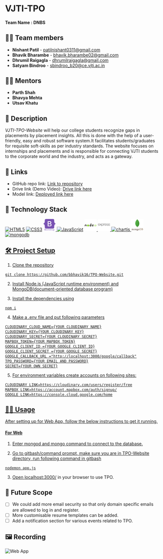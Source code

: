 # **VJTI-TPO**   


#### Team Name : **DNBS**

## 👩‍💻 Team members

- **Nishant Patil** - patilnishant0311@gmail.com
- **Bhavik Bharambe** - bhavik.bharambe02@gmail.com
- **Dhrumil Raigagla** - dhrumilraigagla@gmail.com
- **Satyam Bindroo** - sbindroo_b20@ce.vjti.ac.in

## 👨‍🏫 Mentors

- **Parth Shah**
- **Bhavya Mehta**
- **Utsav Khatu**

## 📝 Description
*VJTI-TPO-Website* will help our college students recognize gaps in placements by placement insights. All this is done with the help of a user-friendly, easy and robust software system.It facilitates students/graduates for requisite soft-skills as per industry standards.
The website focuses on internships and placements and is responsible for connecting VJTI students to the corporate world and the industry, and acts as a gateway.

## 🔗 Links

- GitHub repo link: [Link to repository](https://github.com/bbhavik16/TPO-Website)
- Drive link (Demo Video): [Drive link here](https://drive.google.com/drive/u/1/folders/1wn_DjAUL4LQaKjYjPfloq5pJjEBjiAOJ)
- Model link: [Deployed link here](https://vjti-tpo.herokuapp.com/)

## 🤖 Technology Stack

<a href="https://www.w3.org/TR/html5/" title="HTML5"><img src="https://github.com/get-icon/geticon/raw/master/icons/html-5.svg" alt="HTML5" width="40px" height="40px"></a>
<a href="https://www.w3.org/TR/CSS/" title="CSS3"><img src="https://github.com/get-icon/geticon/raw/master/icons/css-3.svg" alt="CSS3" width="40px" height="40px"></a>
<a href="https://getbootstrap.com" target="_blank"> <img src="https://raw.githubusercontent.com/devicons/devicon/master/icons/bootstrap/bootstrap-plain-wordmark.svg" alt="bootstrap" width="40" height="40"/> </a>
<a href="https://developer.mozilla.org/en-US/docs/Web/JavaScript" title="JavaScript"><img src="https://github.com/get-icon/geticon/raw/master/icons/javascript.svg" alt="JavaScript" width="31px" height="31px"></a>
<a href="https://nodejs.org" target="_blank"> <img src="https://raw.githubusercontent.com/devicons/devicon/master/icons/nodejs/nodejs-original-wordmark.svg" alt="nodejs" width="40" height="40"/>
</a> <a href="https://expressjs.com" target="_blank"> <img src="https://raw.githubusercontent.com/devicons/devicon/master/icons/express/express-original-wordmark.svg" alt="express" width="40" height="40"/>
</a> <a href="https://www.chartjs.org" target="_blank"> <img src="https://www.chartjs.org/media/logo-title.svg" alt="chartjs" width="40" height="40"/>
<a href="https://www.mongodb.com/" target="_blank"> <img src="https://raw.githubusercontent.com/devicons/devicon/master/icons/mongodb/mongodb-original-wordmark.svg" alt="mongodb" width="40" height="40"/>
<a href="http://www.passportjs.org/" target="_blank"> <img src="https://miro.medium.com/max/1400/1*B0ZueS6zQg_ZG2d-sxfVQA.jpeg" alt="mongodb" width="40" height="40"/>


## 🛠️ Project Setup

1. Clone the repository

```
git clone https://github.com/bbhavik16/TPO-Website.git
```

2. Install Node.js (JavaScript runtime environment) and MongoDB(document-oriented database program)

3. Install the dependencies using

```
npm i
```
4. Make a .env file and put following parameters

```
CLOUDINARY_CLOUD_NAME={YOUR CLOUDINARY NAME}
CLOUDINARY_KEY={YOUR CLOUDINARY KEY}
CLOUDINARY_SECRET={YOUR CLOUDINARY SECRET}
MAPBOX_TOKEN={YOUR MAPBOX TOKEN}
GOOGLE_CLIENT_ID ={YOUR GOOGLE CLIENT ID}
GOOGLE_CLIENT_SECRET ={YOUR GOOGLE SECRET}
GOOGLE_CALLBACK_URL ="http://localhost:3000/google/callback"
TPO_PASSWORD={YOUR EMAIL AND PASSWORD}
SECRET={YOUR OWN SECRET}
```

5. For environment variables create accounts on following sites:
```
CLOUDINARY LINK=https://cloudinary.com/users/register/free
MAPBOX LINK=https://account.mapbox.com/auth/signup/
GOOGLE LINK=https://console.cloud.google.com/home
```

## 🏃‍♀️ Usage

After setting up for Web App, follow the below instructions to get it running.

#### For Web

1. Enter mongod and mongo command to connect to the database.

2. Go to gitbash/command prompt, make sure you are in TPO-Website directory, run following command in gitbash

```
nodemon app.js
```

3. Open [localhost:3000/](localhost:3000/) in your browser to use TPO.

## 🔮 Future Scope

- [ ] We could add more email security so that only domain specific emails are allowed to log in and register.
- [ ] More customisable resume templates can be added.
- [ ] Add a notification section for various events related to TPO.

## 🖼 Recording

![Web App]()
